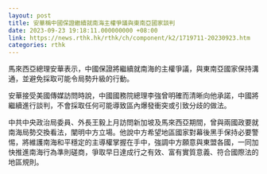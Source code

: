 ```yaml
---
layout: post
title: 安華稱中國保證繼續就南海主權爭議與東南亞國家談判
date: 2023-09-23 19:18:11.000000000 +08:00
link: https://news.rthk.hk/rthk/ch/component/k2/1719711-20230923.htm
categories: rthk
---
```


馬來西亞總理安華表示，中國保證將繼續就南海的主權爭議，與東南亞國家保持溝通，並避免採取可能令局勢升級的行動。

安華接受美國傳媒訪問時說，中國國務院總理李強曾明確而清晰向他承諾，中國將繼續進行談判，不會採取任何可能導致區內爆發衝突或引致分歧的做法。

中共中央政治局委員、外長王毅上月訪問新加坡及馬來西亞期間，曾與兩國政要就南海局勢交換看法，闡明中方立場。他說中方希望地區國家對幕後黑手保持必要警惕，將維護南海和平穩定的主導權掌握在手中，強調中方願意與東盟各國，一同加快推進南海行為準則磋商，爭取早日達成行之有效、富有實質意義、符合國際法的地區規則。
